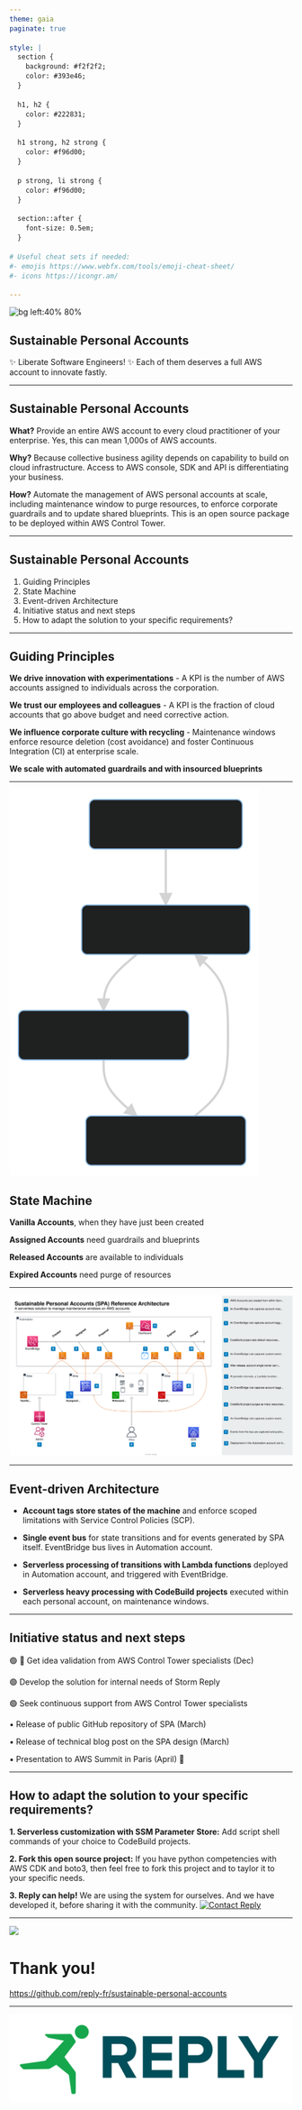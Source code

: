 ```yaml
---
theme: gaia
paginate: true

style: |
  section {
    background: #f2f2f2;
    color: #393e46;
  }

  h1, h2 {
    color: #222831;
  }

  h1 strong, h2 strong {
    color: #f96d00;
  }

  p strong, li strong {
    color: #f96d00;
  }

  section::after {
    font-size: 0.5em;
  }

# Useful cheat sets if needed:
#- emojis https://www.webfx.com/tools/emoji-cheat-sheet/
#- icons https://icongr.am/

---
```

<!-- _paginate: false -->
<!-- _class: lead -->

![bg left:40% 80%](https://d2908q01vomqb2.cloudfront.net/fc074d501302eb2b93e2554793fcaf50b3bf7291/2021/06/02/Figure-1.-Example-of-a-basic-organization.jpg)

## __Sustainable Personal Accounts__

:sparkles: Liberate Software Engineers! :sparkles:
Each of them deserves a full AWS account to innovate fastly.

---

## Sustainable Personal Accounts

__What?__ Provide an entire AWS account to every cloud practitioner of your enterprise. Yes, this can mean 1,000s of AWS accounts.

__Why?__ Because collective business agility depends on capability to build on cloud infrastructure. Access to AWS console, SDK and API is differentiating your business.

__How?__ Automate the management of AWS personal accounts at scale, including maintenance window to purge resources, to enforce corporate guardrails and to update shared blueprints. This is an open source package to be deployed within AWS Control Tower.

---
## __Sustainable Personal Accounts__
1. Guiding Principles
2. State Machine
3. Event-driven Architecture
4. Initiative status and next steps
5. How to adapt the solution to your specific requirements?

---
## Guiding Principles

<!--
What is making this project different?

Let us explain the mental models that explain our terms of reference, and related Key Performance Indicators.
-->

__We drive innovation with experimentations__ - A KPI is the number of AWS accounts assigned to individuals across the corporation.

__We trust our employees and colleagues__ - A KPI is the fraction of cloud accounts that go above budget and need corrective action.

__We influence corporate culture with recycling__ - Maintenance windows enforce resource deletion (cost avoidance) and foster Continuous Integration (CI) at enterprise scale.

__We scale with automated guardrails and with insourced blueprints__

---
![bg left 55%](./media/state-machine-vertical.svg)

## State Machine

__Vanilla Accounts__, when they have just been created

<!--
The recommended way to create accounts is to use the factory created by AWS Control Tower in AWS Service Catalog. You can also integrate an existing AWS account but this is adding a lot of manual work and should be avoided.
-->

__Assigned Accounts__ need guardrails and blueprints

<!--
When accounts have been assigned, they need to be prepared according to corporate policies and to automation practice. Security team will provide guardrails, such as IAM roles that can be used in corporate SIEM. DevOps team may provide a set of tools useful to developers, including automated CI/CD backend.
-->

__Released Accounts__ are available to individuals

<!--
Accounts are released once they have been duly prepared. This is the period in time where software engineers can leverage their personal account and achieve maximum innovation speed.
-->

__Expired Accounts__ need purge of resources

<!--
Maintenance window can very from one day to several months, depending of your corporate policy. On expiration, accounts are purged from existing and then considered as vanilla accounts again.
-->

---
<!-- _paginate: false -->
![bg contain](./media/reference-architecture.svg)

---
## Event-driven Architecture

* __Account tags store states of the machine__ and enforce scoped limitations with Service Control Policies (SCP).

* __Single event bus__ for state transitions and for events generated by SPA itself. EventBridge bus lives in Automation account.

* __Serverless processing of transitions with Lambda functions__ deployed in Automation account, and triggered with EventBridge.

* __Serverless heavy processing with CodeBuild projects__ executed within each personal account, on maintenance windows.

<!--
Heavy processing include: the update of guardrails, the update of corporate blueprints, and the purge of cloud resources.
-->

---
## Initiative status and next steps

🟢 🚩 Get idea validation from AWS Control Tower specialists (Dec)

🟢 Develop the solution for internal needs of Storm Reply

🟢 Seek continuous support from AWS Control Tower specialists

▪️ Release of public GitHub repository of SPA (March)

▪️ Release of technical blog post on the SPA design (March)

▪️ Presentation to AWS Summit in Paris (April) 🏁

---
## <!--fit--> How to adapt the solution to your specific requirements?

__1. Serverless customization with SSM Parameter Store:__ Add script shell commands of your choice to CodeBuild projects.

__2. Fork this open source project:__ If you have python competencies with AWS CDK and boto3, then feel free to fork this project and to taylor it to your specific needs.

__3. Reply can help!__ We are using the system for ourselves. And we have developed it, before sharing it with the community. [![Contact Reply](https://d11wkw82a69pyn.cloudfront.net/siteassets/images/logos/companies/reply-corporate-logo.png)](https://www.reply.com/)

---
<!-- _class: lead -->
![](https://icongr.am/octicons/git-pull-request.svg?size=256&color=f96d00)

# Thank you!

https://github.com/reply-fr/sustainable-personal-accounts

---
<!-- _paginate: false -->
<!-- _class: lead -->
![bg w:800](./media/reply-logo.png)
